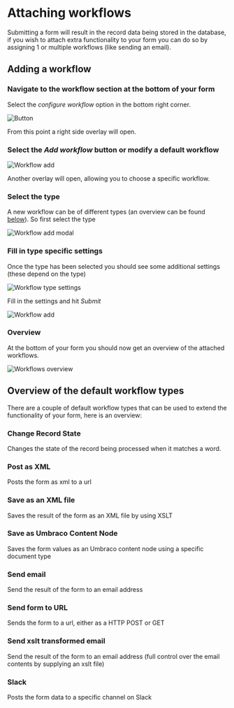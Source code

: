 # Attaching workflows
Submitting a form will result in the record data being stored in the database, if you wish to attach extra functionality to your form you can do so by assigning 1 or multiple workflows (like sending an email).

## Adding a workflow

### Navigate to the workflow section at the bottom of your form
Select the *configure workflow* option in the bottom right corner.

![Button](workflowbutton.png)

From this point a right side overlay will open.

### Select the *Add workflow* button or modify a default workflow


![Workflow add](WorkflowsPage.png)

Another overlay will open, allowing you to choose a specific workflow.

### Select the type

A new workflow can be of different types (an overview can be found [below](#Overviewofthedefaultworkflowtypes)). So first select the type

![Workflow add modal](WorkflowsAddModal.png)


### Fill in type specific settings
Once the type has been selected you should see some additional settings (these depend on the type)

![Workflow type settings](WorkflowsPageAddTypeSettings.png)

Fill in the settings and hit *Submit*

![Workflow add](WorkflowsPageAddSubmit.png)

### Overview
At the bottom of your form you should now get an overview of the attached workflows.

![Workflows overview](WorkflowOverview.png)



## Overview of the default workflow types
There are a couple of default workflow types that can be used to extend the functionality of your form, here is an overview:
### Change Record State
Changes the state of the record being processed when it matches a word.  
### Post as XML
Posts the form as xml to a url
### Save as an XML file
Saves the result of the form as an XML file by using XSLT
### Save as Umbraco Content Node
Saves the form values as an Umbraco content node using a specific document type
### Send email
Send the result of the form to an email address
### Send form to URL
Sends the form to a url, either as a HTTP POST or GET
### Send xslt transformed email
Send the result of the form to an email address (full control over the email contents by supplying an xslt file)
### Slack
Posts the form data to a specific channel on Slack
